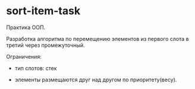 # sort-item-task

Практика ООП.

Разработка алгоритма по перемещению элементов из первого слота в третий через промежуточный.

Ограничения:

- тип слотов: стек

- элементы размещаются друг над другом по приоритету(весу). 